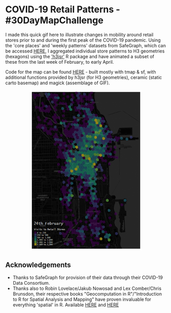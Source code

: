 # COVID-19 Retail Patterns - #30DayMapChallenge

I made this quick gif here to illustrate changes in mobility around retail stores prior to and during the first peak of the COVID-19 pandemic. Using the 'core places' and 'weekly patterns' datasets from SafeGraph, which can be accessed [HERE](https://www.safegraph.com/covid-19-data-consortium), I aggregated individual store patterns to H3 geometries (hexagons) using the ['h3jsr'](https://github.com/obrl-soil/h3jsr) R package and have animated a subset of these from the last week of February, to early April.

Code for the map can be found [HERE](Patterns_Hexmap.R) - built mostly with tmap & sf, with additional functions provided by h3jsr (for H3 geometries), ceramic (static carto basemap) and magick (assemblage of GIF).


   <p align="center">
  <img width="350" height="500" src="retailpatterns_hexmap.gif">
</p>

## Acknowledgements

* Thanks to SafeGraph for provision of their data through their COVID-19 Data Consortium. 
* Thanks also to Robin Lovelace/Jakub Nowosad and Lex Comber/Chris Brunsdon, their respective books "Geocomputation in R"/"Introduction to R for Spatial Analysis and Mapping" have proven invaluable for everything 'spatial' in R. Available [HERE](https://geocompr.robinlovelace.net/index.html) and [HERE](https://bookdown.org/lexcomber/brunsdoncomber2e/)
